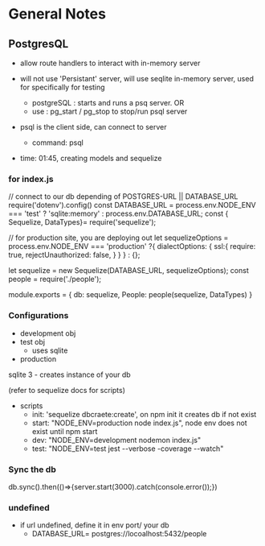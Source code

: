 # General Notes

## PostgresQL

- allow route handlers to interact with in-memory server 
- will not use 'Persistant' server, will use seqlite in-memory server, used for specifically for testing
  - postgreSQL : starts and runs a psq server. 
  OR
  - use : pg_start / pg_stop to stop/run psql server
- psql is the client side, can connect to server
  - command: psql

- time: 01:45, creating models and sequelize

### for index.js
// connect to our db depending of POSTGRES-URL || DATABASE_URL
require('dotenv').config()
const DATABASE_URL = process.env.NODE_ENV === 'test' ? 'sqlite:memory' : process.env.DATABASE_URL;
const { Sequelize, DataTypes}= require('sequelize');

// for production site, you are deploying out
let sequelizeOptions = process.env.NODE_ENV === 'production'
?{
  dialectOptions: {
    ssl:{
      require: true,
      rejectUnauthorized: false,
    }
  }
}
: {};

let sequelize = new Sequelize(DATABASE_URL, sequelizeOptions);
const people = require('./people');

module.exports = {
  db: sequelize,
  People: people(sequelize, DataTypes)
}

### Configurations

- development obj
- test obj
  - uses sqlite
- production


sqlite 3 - creates instance of your db

(refer to sequelize docs for scripts)
- scripts
  - init: 'sequelize dbcraete:create', on npm init it creates db if not exist
  - start: "NODE_ENV=production node index.js", node env does not exist until npm start
  - dev: "NODE_ENV=development nodemon index.js"
  - test: "NODE_ENV=test jest --verbose -coverage --watch"

### Sync the db

  db.sync().then(()=>{server.start(3000).catch(console.error());})

### undefined
- if url undefined, define it in env
                                        port/ your db
  - DATABASE_URL= postgres://locoalhost:5432/people
